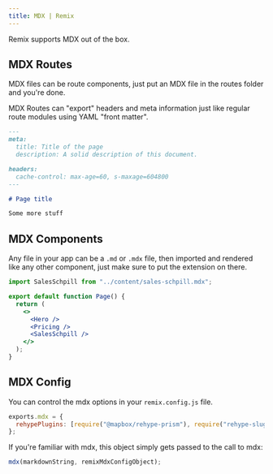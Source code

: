 ```yaml
---
title: MDX | Remix
---
```


Remix supports MDX out of the box.

## MDX Routes

MDX files can be route components, just put an MDX file in the routes folder and you're done.

MDX Routes can "export" headers and meta information just like regular route modules using YAML "front matter".

```md
---
meta:
  title: Title of the page
  description: A solid description of this document.

headers:
  cache-control: max-age=60, s-maxage=604800
---

# Page title

Some more stuff
```

## MDX Components

Any file in your app can be a `.md` or `.mdx` file, then imported and rendered like any other component, just make sure to put the extension on there.

```jsx
import SalesSchpill from "../content/sales-schpill.mdx";

export default function Page() {
  return (
    <>
      <Hero />
      <Pricing />
      <SalesSchpill />
    </>
  );
}
```

## MDX Config

You can control the mdx options in your `remix.config.js` file.

```js
exports.mdx = {
  rehypePlugins: [require("@mapbox/rehype-prism"), require("rehype-slug")]
};
```

If you're familiar with mdx, this object simply gets passed to the call to mdx:

```js
mdx(markdownString, remixMdxConfigObject);
```
